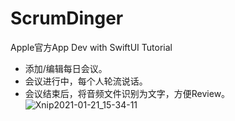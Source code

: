 #  ScrumDinger
Apple官方App Dev with SwiftUI Tutorial
* 添加/编辑每日会议。
* 会议进行中，每个人轮流说话。
* 会议结束后，将音频文件识别为文字，方便Review。
![Xnip2021-01-21_15-34-11](https://i.loli.net/2021/01/21/1exqAWLacBFMNvj.jpg)


